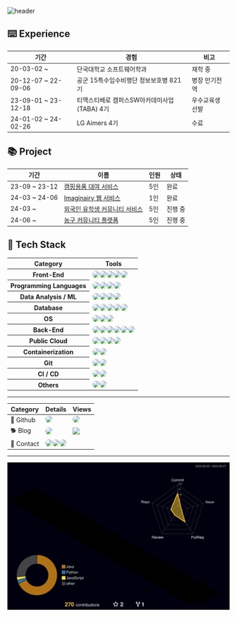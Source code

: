 ![header](https://capsule-render.vercel.app/api?type=waving&color=gradient&height=120&animation=fadeIn&section=footer&text=🐶🐾🦴&fontAlign=70)
## ⌨️ Experience
<table>
  <thead>
    <tr>
      <th>기간</th>
      <th>경험</th>
      <th>비고</th>
    </tr>
  </thead>
  <tbody>
    <tr>
      <td>20-03-02 ~ </td>
      <td>단국대학교 소프트웨어학과</td>
      <td>재학 중</td>
    </tr>
    <tr>
      <td>20-12-07 ~ 22-09-06</td>
      <td>공군 15특수임수비행단 정보보호병 821기</td>
      <td>병장 만기전역</td>
    </tr>
    <tr>
      <td>23-09-01 ~ 23-12-18</td>
      <td>티맥스티베로 캠퍼스SW아카데미사업(TABA) 4기</td>
      <td>우수교육생 선발</td>
    </tr>
    <tr>
      <td>24-01-02 ~ 24-02-26</td>
      <td>LG Aimers 4기</td>
      <td>수료</td>
    </tr>
  </tbody>
</table>

## 📚 Project
<table>
  <thead>
    <tr>
      <th>기간</th>
      <th>이름</th>
      <th>인원</th>
      <th>상태</th>
    </tr>
  </thead>
  <tbody>
    <tr>
      <td>23-09 ~ 23-12</td>
      <td><a href="https://github.com/TABA4-9">캠핑용품 대여 서비스</a></td>
      <td>5인</td>
      <td>완료</td>
    </tr>
    <tr>
      <td>24-03 ~ 24-06</td>
      <td><a href="https://github.com/DKU-CloudComputing">Imaginairy 웹 서비스</a></td>
      <td>1인</td>
      <td>완료</td>
    </tr>
    <tr>
      <td>24-03 ~ </td>
      <td><a href="https://github.com/DKU-CapstoneDesign">외국인 유학생 커뮤니티 서비스</a></td>
      <td>5인</td>
      <td>진행 중</td>
    </tr>
    <tr>
      <td>24-06 ~ </td>
      <td><a href="https://github.com/Alley-Oops-App">농구 커뮤니티 플랫폼</a></td>
      <td>5인</td>
      <td>진행 중</td>
    </tr>
  </tbody>
</table>

## 🔨 Tech Stack
<table>
  <thead>
    <tr>
      <th>Category</th>
      <th>Tools</th>
    </tr>
  </thead>
  <tbody>
    <tr>
      <th>Front-End</th>
      <td>
        <div style="display:flex; flex-direction:row; align-items:flex-start;">
          <img src="https://img.shields.io/badge/HTML5-E34F26?style=flat&logo=html5&logoColor=white" style="border-radius: 8px;">
          <img src="https://img.shields.io/badge/CSS-1572B6?style=flat&logo=css3&logoColor=white" style="border-radius: 8px;">
          <img src="https://img.shields.io/badge/JavaScript-F7DF1E?style=flat&logo=javascript&logoColor=white" style="border-radius: 8px;">
          <img src="https://img.shields.io/badge/Bootstrap-7952B3?style=flat&logo=bootstrap&logoColor=white" style="border-radius: 8px;">
          <img src="https://img.shields.io/badge/React-61DAFB?style=flat&logo=react&logoColor=white" style="border-radius: 8px;">
        </div>
      </td>
    </tr>
    <tr>
      <th>Programming Languages</th>
      <td>
        <div style="display:flex; flex-direction:row; align-items:flex-start;">
          <img src="https://img.shields.io/badge/C-A8B9CC?style=flat&logo=C&logoColor=white" style="border-radius: 8px;">
          <img src="https://img.shields.io/badge/C++-00599C?style=flat&logo=cplusplus&logoColor=white" style="border-radius: 8px;">
          <img src="https://img.shields.io/badge/Java-007396?style=flat&logo=openjdk&logoColor=white" style="border-radius: 8px;">
          <img src="https://img.shields.io/badge/Python-3776AB?style=flat&logo=python&logoColor=white" style="border-radius: 8px;">
        </div>
      </td>
    </tr>
    <tr>
      <th>Data Analysis / ML</th>
      <td>
        <div style="display:flex; flex-direction:row; align-items:flex-start;">
          <img src="https://img.shields.io/badge/Numpy-%23013243.svg?style=flat&logo=numpy&logoColor=white" style="border-radius: 8px;">
          <img src="https://img.shields.io/badge/Pandas-%23150458.svg?style=flat&logo=pandas&logoColor=white" style="border-radius: 8px;">
          <img src="https://img.shields.io/badge/Matplotlib-%23ffffff.svg?style=flat&logo=Matplotlib&logoColor=black" style="border-radius: 8px;">
          <img src="https://img.shields.io/badge/Scikit--learn-%23F7931E.svg?style=flat&logo=scikit-learn&logoColor=white" style="border-radius: 8px;">
        </div>
      </td>
    </tr>
    <tr>
      <th>Database</th>
      <td>
        <div style="display:flex; flex-direction:row; align-items:flex-start;">
          <img src="https://img.shields.io/badge/MySQL-4479A1?style=flat&logo=mysql&logoColor=white" style="border-radius: 8px;">
          <img src="https://img.shields.io/badge/MariaDB-003545?style=flat&logo=mariadb&logoColor=white" style="border-radius: 8px;">
          <img src="https://img.shields.io/badge/Oracle-F80000?style=flat&logo=oracle&logoColor=white" style="border-radius: 8px;">
          <img src="https://img.shields.io/badge/Tibero6-3F48CC?style=flat&logo=t&logoColor=white" style="border-radius: 8px;">
          <img src="https://img.shields.io/badge/MongoDB-%234ea94b.svg?style=flat&logo=mongodb&logoColor=white" style="border-radius: 8px;">
        </div>
      </td>
    </tr>
    <tr>
      <th>OS</th>
      <td>
        <div style="display:flex; flex-direction:row; align-items:flex-start;">
          <img src="https://img.shields.io/badge/Linux-FCC624?style=flat&logo=linux&logoColor=black" style="border-radius: 8px;">
          <img src="https://img.shields.io/badge/Ubuntu-E95420?style=flat&logo=ubuntu&logoColor=white" style="border-radius: 8px;">
          <img src="https://img.shields.io/badge/CentOS-002260?style=flat&logo=centos&logoColor=F0F0F0" style="border-radius: 8px;">
        </div>
      </td>
    </tr>
    <tr>
      <th>Back-End</th>
      <td>
        <div style="display:flex; flex-direction:row; align-items:flex-start;">
          <img src="https://img.shields.io/badge/Spring Boot-6DB33F?style=flat&logo=spring boot&logoColor=white" style="border-radius: 8px;">
          <img src="https://img.shields.io/badge/Thymeleaf-%23005C0F.svg?style=flat&logo=Thymeleaf&logoColor=white" style="border-radius: 8px;">
          <img src="https://img.shields.io/badge/Gradle-02303A.svg?style=flat&logo=Gradle&logoColor=white" style="border-radius: 8px;">
          <img src="https://img.shields.io/badge/Flask-000000?style=flat&logo=flask&logoColor=white" style="border-radius: 8px;">
          <img src="https://img.shields.io/badge/Nginx-%23009639.svg?style=flat&logo=nginx&logoColor=white" style="border-radius: 8px;">
          <img src="https://img.shields.io/badge/Hibernate-59666C?style=flat&logo=hibernate&logoColor=white" style="border-radius: 8px;">
        </div>
      </td>
    </tr>
    <tr>
      <th>Public Cloud</th>
      <td>
        <div style="display:flex; flex-direction:row; align-items:flex-start;">
          <img src="https://img.shields.io/badge/AWS-232F3E?style=flat&logo=amazon web services&logoColor=white" style="border-radius: 8px;">
          <img src="https://img.shields.io/badge/AWS EC2-FF9900?style=flat&logo=amazon ec2&logoColor=white" style="border-radius: 8px;">
          <img src="https://img.shields.io/badge/AWS RDS-527FFF?style=flat&logo=amazon rds&logoColor=white" style="border-radius: 8px;">
          <img src="https://img.shields.io/badge/AWS S3-569A31?style=flat&logo=amazon rds&logoColor=white" style="border-radius: 8px;">
        </div>
      </td>
    </tr>
    <tr>
      <th>Containerization</th>
      <td>
        <div style="display:flex; flex-direction:row; align-items:flex-start;">
          <img src="https://img.shields.io/badge/Docker-%230db7ed.svg?style=flat&logo=docker&logoColor=white" style="border-radius: 8px;">
          <img src="https://img.shields.io/badge/Kubernetes-%23326ce5.svg?style=flat&logo=kubernetes&logoColor=white" style="border-radius: 8px;">
        </div>
      </td>
    </tr>
    <tr>
      <th>Git</th>
      <td>
        <div style="display:flex; flex-direction:row; align-items:flex-start;">
          <img src="https://img.shields.io/badge/Git-F05032?style=flat&logo=git&logoColor=white" style="border-radius: 8px;"> 
          <img src="https://img.shields.io/badge/Github-181717?style=flat&logo=github&logoColor=white" style="border-radius: 8px;"> 
        </div>
      </td>
    </tr>
    <tr>
      <th>CI / CD</th>
      <td>
        <div style="display:flex; flex-direction:row; align-items:flex-start;">
          <img src="https://img.shields.io/badge/Github%20Actions-%232671E5.svg?style=flat&logo=githubactions&logoColor=white" style="border-radius: 8px;"> 
          <img src="https://img.shields.io/badge/Jenkins-%232C5263.svg?style=flat&logo=jenkins&logoColor=white" style="border-radius: 8px;">
        </div>
      </td>
    </tr>
    <tr>
      <th>Others</th>
      <td>
        <div style="display:flex; flex-direction:row; align-items:flex-start;">
          <img src="https://img.shields.io/badge/Yaml-%23ffffff.svg?style=flat&logo=yaml&logoColor=151515" style="border-radius: 8px;">
          <img src="https://img.shields.io/badge/Postman-FF6C37?style=flat&logo=postman&logoColor=white" style="border-radius: 8px;">
        </div>
      </td>
    </tr>
  </tbody>
</table>

---
<table>
  <thead>
    <tr>
      <th>Category</th>
      <th>Details</th>
      <th>Views</th>
    </tr>
  </thead>
  <tbody>
    <tr>
      <td>🐙 Github</td>
      <td>
        <div style="display:flex; flex-direction:row; align-items:flex-start;">
          <a href="https://github.com/digitpic">
            <img src="https://img.shields.io/badge/Github-181717?style=flat&logo=Github&logoColor=white" style="border-radius: 8px;">
          </a>
        </div>
      </td>
      <td>
       <div style="display:flex; flex-direction:row; align-items:flex-start;">
          <a href="https://hits.seeyoufarm.com">
            <img src="https://hits.seeyoufarm.com/api/count/incr/badge.svg?url=https%3A%2F%2Fgithub.com%2Fdigitpic%2F&count_bg=%2379C83D&title_bg=%23181717&icon=cliqz.svg&icon_color=%23E7E7E7&title=GITHUB&edge_flat=false" style="border-radius: 8px;">
          </a>
        </div>
    </tr>
    <tr>
      <td>🐕 Blog</td>
      <td>
        <div style="display:flex; flex-direction:row; align-items:flex-start;">
          <a href="https://velog.io/@digitpic">
            <img src="https://img.shields.io/badge/Velog-20c997?style=flat&logo=Vimeo&logoColor=white" style="border-radius: 8px;">
          </a>
        </div>
      </td>
      <td>
        <img src="https://hits.seeyoufarm.com/api/count/incr/badge.svg?url=https://velog.io/@digitpic&count_bg=%2379C83D&title_bg=%2320c997&icon=cliqz.svg&icon_color=white&title=Velog&edge_flat=false">
      </td>
    </tr>
    <tr>
      <td>📳 Contact</td>
      <td>
        <div style="display:flex; flex-direction:row; align-items:flex-start;">
          <a href="https://open.kakao.com/o/s26rBC9f">
            <img src="https://img.shields.io/badge/KakaoTalk-FFCD00?style=flat&logoColor=black&logo=KakaoTalk" style="border-radius: 8px;">
          </a>
          <a href="https://www.instagram.com/_di.pic">
            <img src="https://img.shields.io/badge/Instagram-E4405F?style=flat&logo=Instagram&logoColor=white" style="border-radius: 8px;">
          </a>
          <a href="mailto:jkw5033@gmail.com">
            <img src="https://img.shields.io/badge/Gmail-EA4335?style=flat&logo=Gmail&logoColor=white" style="border-radius: 8px;">
          </a>
        </div>
      </td>
      <td></td>
    </tr>
  </tbody>
</table>

---
![digitpic's GitHub stats](./profile-3d-contrib/profile-night-rainbow.svg)
